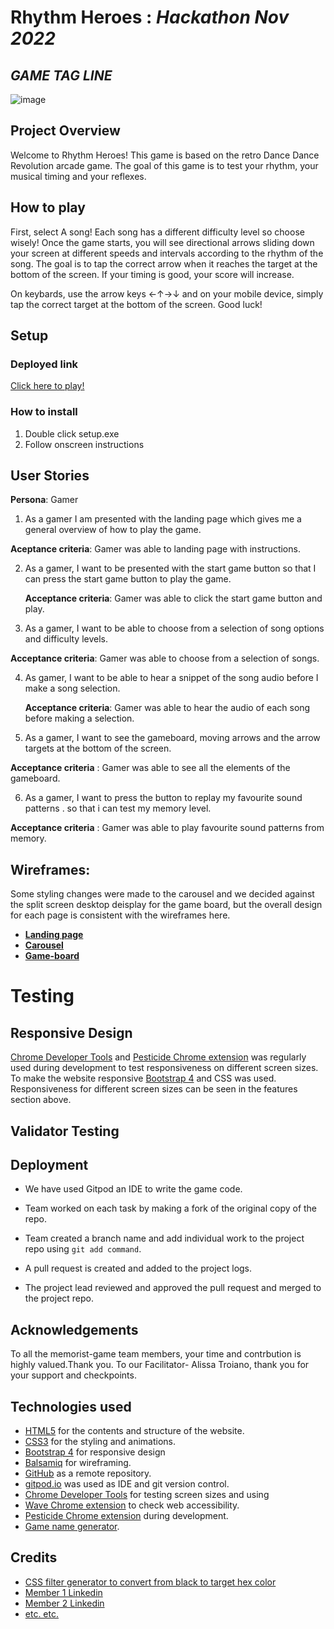 # **Rhythm Heroes** : *Hackathon Nov 2022*
## *GAME TAG LINE*

![image]()

## Project Overview
Welcome to Rhythm Heroes!
This game is based on the retro Dance Dance Revolution arcade game. The goal of this game is to test your rhythm, your musical timing and your reflexes.


## How to play
First, select A song! Each song has a different difficulty level so choose wisely!
Once the game starts, you will see directional arrows sliding down your screen at different speeds and intervals according to the rhythm of the song. The goal is to tap the correct arrow when it reaches the target at the bottom of the screen. If your timing is good, your score will increase.

On keybards, use the arrow keys ←↑→↓ and on your mobile device, simply tap the correct target at the bottom of the screen.
Good luck!

## Setup

### Deployed link

[Click here to play!](charliemallon.github.io/hackathonHero/)

### How to install

1. Double click setup.exe
2. Follow onscreen instructions

## User Stories 

**Persona**: Gamer 

1. As a gamer I am presented with the landing page which gives me a general overview of
   how to play the game. 

**Aceptance criteria**: Gamer was able to landing page with instructions.
 
2. As a gamer, I want to be presented with the start game button
   so that I can press the start game button to play the game. 

   **Acceptance criteria**: Gamer was able to click the start game button and play.

3. As a gamer, I want to be able to choose from a selection of song options and difficulty levels.

**Acceptance criteria**:  Gamer was able to choose from a selection of songs.

4. As gamer, I want to be able to hear a snippet of the song audio before I make a song selection.

   **Acceptance criteria**: Gamer was able to hear the audio of each song before making a selection.


5. As a gamer, I want to see the gameboard, moving arrows and the arrow targets at the bottom of the screen.

  **Acceptance criteria** : Gamer was able to see all the elements of the gameboard.

6. As a gamer, I want to press the button to replay my favourite sound patterns .
 so that i can test my memory level.

 **Acceptance criteria** :  Gamer was able to play favourite sound patterns from memory.

## Wireframes:

Some styling changes were made to the carousel and we decided against the split screen desktop deisplay for the game board, but the overall design for each page is consistent with the wireframes here.

  * [**Landing page**](assets/images/wireframes-carousel.png) 
  * [**Carousel**](assets/images/wireframes-carousel.png)
  * [**Game-board**](assets/images/wireframes-gameboard.png)

# Testing

## Responsive Design
[Chrome Developer Tools](https://developer.chrome.com/docs/devtools/) and [Pesticide Chrome extension](https://chrome.google.com/webstore/detail/pesticide-for-chrome-with/neonnmencpneifkhlmhmfhfiklgjmloi) was regularly used during development to test responsiveness on different  screen sizes.   
To make the website responsive [Bootstrap 4](https://getbootstrap.com/docs/4.0/getting-started/introduction/) and CSS was used.
Responsiveness for different screen sizes can be seen in the features section above. 

## Validator Testing

## Deployment 

 * We have used Gitpod an IDE to write the  game code. 

 * Team worked on each task by making a fork of the original copy of the repo.

 * Team created a branch name and add individual work to the project repo using ```git add command```. 

 * A pull request is created and added to the project logs.
   
 * The project lead reviewed and approved the pull request and merged to the project repo.

 
## Acknowledgements

To all the memorist-game team members, your time and contrbution is highly valued.Thank you.
To our Facilitator- Alissa Troiano, thank you for your support and checkpoints.


## Technologies used

- [HTML5](https://en.wikipedia.org/wiki/HTML5) for the contents and structure of the website.
- [CSS3](https://en.wikipedia.org/wiki/CSS) for the styling and animations.
- [Bootstrap 4](https://getbootstrap.com/docs/4.0/getting-started/introduction/) for responsive design
- [Balsamiq](https://balsamiq.com/) for wireframing.
- [GitHub](https://github.com/) as a remote repository.
- [gitpod.io](https://www.gitpod.io) was used as IDE and  git version control.
- [Chrome Developer Tools](https://developer.chrome.com/docs/devtools/) for testing screen sizes and using
- [Wave Chrome extension](https://wave.webaim.org/) to check web accessibility.
- [Pesticide Chrome extension](https://chrome.google.com/webstore/detail/pesticide-for-chrome-with/neonnmencpneifkhlmhmfhfiklgjmloi) during development.
- [Game name generator](https://anytexteditor.com/game-name-generator).

## Credits

* [CSS filter generator to convert from black to target hex color](https://codepen.io/sosuke/pen/Pjoqqp)
* [Member 1 Linkedin](https://www.linkedin.com)
* [Member 2 Linkedin](https://www.linkedin.com)
* [etc. etc.](https://www.example.com)


 